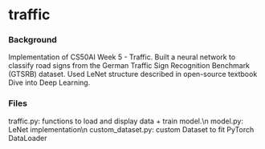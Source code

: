 ﻿# traffic
### Background
Implementation of CS50AI Week 5 - Traffic. Built a neural
network to classify road signs from the German Traffic
Sign Recognition Benchmark (GTSRB) dataset. Used LeNet 
structure described in open-source textbook Dive into Deep
Learning.

### Files
traffic.py: functions to load and display data + train model.\n
model.py: LeNet implementation\n
custom_dataset.py: custom Dataset to fit PyTorch DataLoader